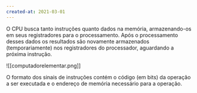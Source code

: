 ```yaml
---
created-at: 2021-03-01
---
```

O CPU busca tanto instruções quanto dados na memória, armazenando-os em seus registradores para o processamento. Após o processamento desses dados os resultados são novamente armazenados (temporariamente) nos registradores do processador, aguardando a próxima instrução.

![[computadorelementar.png]]

O formato dos sinais de instruções contém o código (em bits) da operação a ser executada e o endereço de memória necessário para a operação.